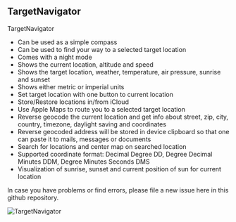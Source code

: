 ## TargetNavigator

TargetNavigator
- Can be used as a simple compass
- Can be used to find your way to a selected target location
- Comes with a night mode
- Shows the current location, altitude and speed
- Shows the target location, weather, temperature, air pressure, sunrise and sunset
- Shows either metric or imperial units
- Set target location with one button to current location
- Store/Restore locations in/from iCloud
- Use Apple Maps to route you to a selected target location
- Reverse geocode the current location and get info about street, zip, city, country, timezone, daylight saving and coordinates
- Reverse geocoded address will be stored in device clipboard so that one can paste it to mails, messages or documents
- Search for locations and center map on searched location
- Supported coordinate format: Decimal Degree DD, Degree Decimal Minutes DDM, Degree Minutes Seconds DMS
- Visualization of sunrise, sunset and current position of sun for current location

In case you have problems or find errors, please file a new issue here in this github repository.

![TargetNavigator](https://i.ibb.co/rs9M5gr/Navigator-Overview.png)
